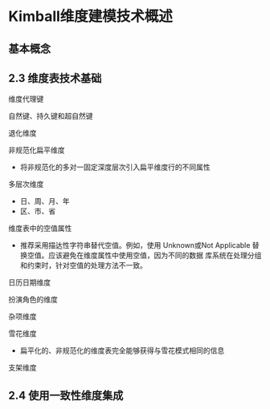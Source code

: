 # Kimball维度建模技术概述

## 基本概念


## 2.3 维度表技术基础

维度代理键


自然键、持久键和超自然键

退化维度


非规范化扁平维度
- 将非规范化的多对一固定深度层次引入扁平维度行的不同属性

多层次维度
- 日、周、月、年
- 区、市、省

维度表中的空值属性
- 推荐采用描达性字符串替代空值。例如，使用 Unknown或Not Applicable 替换空值。应该避免在维度属性中使用空值，因为不同的数据 库系统在处理分组和约束时，针对空值的处理方法不一致。


日历日期维度


扮演角色的维度


杂项维度

雪花维度
- 扁平化的、非规范化的维度表完全能够获得与雪花模式相同的信息

支架维度


## 2.4 使用一致性维度集成

